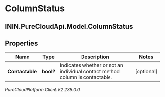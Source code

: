 # ColumnStatus

## ININ.PureCloudApi.Model.ColumnStatus

## Properties

|Name | Type | Description | Notes|
|------------ | ------------- | ------------- | -------------|
| **Contactable** | **bool?** | Indicates whether or not an individual contact method column is contactable. | [optional] |



_PureCloudPlatform.Client.V2 238.0.0_
